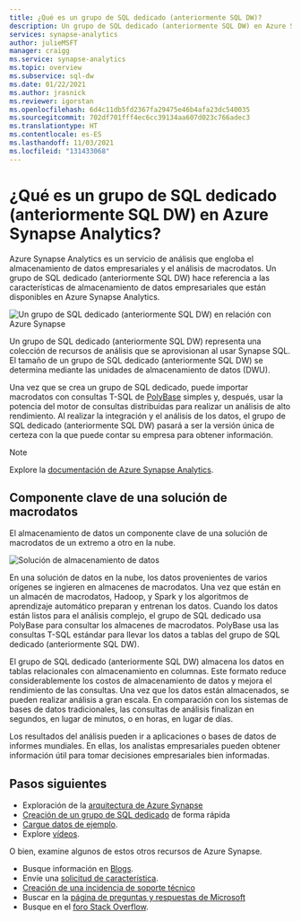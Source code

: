 ```yaml
---
title: ¿Qué es un grupo de SQL dedicado (anteriormente SQL DW)?
description: Un grupo de SQL dedicado (anteriormente SQL DW) en Azure Synapse Analytics es la funcionalidad de almacenamiento de datos empresariales de Azure Synapse Analytics.
services: synapse-analytics
author: julieMSFT
manager: craigg
ms.service: synapse-analytics
ms.topic: overview
ms.subservice: sql-dw
ms.date: 01/22/2021
ms.author: jrasnick
ms.reviewer: igorstan
ms.openlocfilehash: 6d4c11db5fd2367fa29475e46b4afa23dc540035
ms.sourcegitcommit: 702df701fff4ec6cc39134aa607d023c766adec3
ms.translationtype: HT
ms.contentlocale: es-ES
ms.lasthandoff: 11/03/2021
ms.locfileid: "131433068"
---
```

# <a name="what-is-dedicated-sql-pool-formerly-sql-dw-in-azure-synapse-analytics"></a>¿Qué es un grupo de SQL dedicado (anteriormente SQL DW) en Azure Synapse Analytics?

Azure Synapse Analytics es un servicio de análisis que engloba el almacenamiento de datos empresariales y el análisis de macrodatos. Un grupo de SQL dedicado (anteriormente SQL DW) hace referencia a las características de almacenamiento de datos empresariales que están disponibles en Azure Synapse Analytics.



![Un grupo de SQL dedicado (anteriormente SQL DW) en relación con Azure Synapse](./media/sql-data-warehouse-overview-what-is/dedicated-sql-pool.png)



Un grupo de SQL dedicado (anteriormente SQL DW) representa una colección de recursos de análisis que se aprovisionan al usar Synapse SQL. El tamaño de un grupo de SQL dedicado (anteriormente SQL DW) se determina mediante las unidades de almacenamiento de datos (DWU).

Una vez que se crea un grupo de SQL dedicado, puede importar macrodatos con consultas T-SQL de [PolyBase](/sql/relational-databases/polybase/polybase-guide?toc=/azure/synapse-analytics/sql-data-warehouse/toc.json&bc=/azure/synapse-analytics/sql-data-warehouse/breadcrumb/toc.json&view=azure-sqldw-latest&preserve-view=true) simples y, después, usar la potencia del motor de consultas distribuidas para realizar un análisis de alto rendimiento. Al realizar la integración y el análisis de los datos, el grupo de SQL dedicado (anteriormente SQL DW) pasará a ser la versión única de certeza con la que puede contar su empresa para obtener información.

> [!NOTE]
>Explore la [documentación de Azure Synapse Analytics](../overview-what-is.md).
> 

## <a name="key-component-of-a-big-data-solution"></a>Componente clave de una solución de macrodatos

El almacenamiento de datos un componente clave de una solución de macrodatos de un extremo a otro en la nube.

![Solución de almacenamiento de datos](./media/sql-data-warehouse-overview-what-is/data-warehouse-solution.png)

En una solución de datos en la nube, los datos provenientes de varios orígenes se ingieren en almacenes de macrodatos. Una vez que están en un almacén de macrodatos, Hadoop, y Spark y los algoritmos de aprendizaje automático preparan y entrenan los datos. Cuando los datos están listos para el análisis complejo, el grupo de SQL dedicado usa PolyBase para consultar los almacenes de macrodatos. PolyBase usa las consultas T-SQL estándar para llevar los datos a tablas del grupo de SQL dedicado (anteriormente SQL DW).

El grupo de SQL dedicado (anteriormente SQL DW) almacena los datos en tablas relacionales con almacenamiento en columnas. Este formato reduce considerablemente los costos de almacenamiento de datos y mejora el rendimiento de las consultas. Una vez que los datos están almacenados, se pueden realizar análisis a gran escala. En comparación con los sistemas de bases de datos tradicionales, las consultas de análisis finalizan en segundos, en lugar de minutos, o en horas, en lugar de días.

Los resultados del análisis pueden ir a aplicaciones o bases de datos de informes mundiales. En ellas, los analistas empresariales pueden obtener información útil para tomar decisiones empresariales bien informadas.

## <a name="next-steps"></a>Pasos siguientes

- Exploración de la [arquitectura de Azure Synapse](massively-parallel-processing-mpp-architecture.md)
- [Creación de un grupo de SQL dedicado](create-data-warehouse-portal.md) de forma rápida
- [Cargue datos de ejemplo](./load-data-from-azure-blob-storage-using-copy.md).
- Explore [vídeos](https://azure.microsoft.com/documentation/videos/index/?services=sql-data-warehouse).

O bien, examine algunos de estos otros recursos de Azure Synapse.

- Busque información en [Blogs](https://azure.microsoft.com/blog/tag/azure-sql-data-warehouse/).
- Envíe una [solicitud de característica](https://feedback.azure.com/d365community/forum/9b9ba8e4-0825-ec11-b6e6-000d3a4f07b8).
- [Creación de una incidencia de soporte técnico](sql-data-warehouse-get-started-create-support-ticket.md)
- Buscar en la [página de preguntas y respuestas de Microsoft](/answers/topics/azure-synapse-analytics.html)
- Busque en el [foro Stack Overflow](https://stackoverflow.com/questions/tagged/azure-sqldw).
